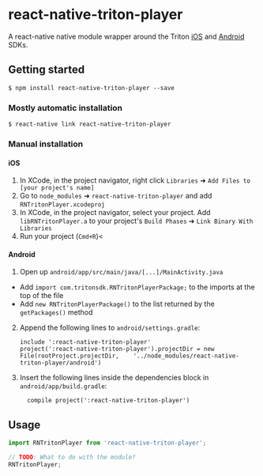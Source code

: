 
# react-native-triton-player

A react-native native module wrapper around the Triton [iOS](https://github.com/tritondigital/ios-sdk) and [Android](https://github.com/tritondigital/android-sdk) SDKs.

## Getting started

`$ npm install react-native-triton-player --save`

### Mostly automatic installation

`$ react-native link react-native-triton-player`

### Manual installation


#### iOS

1. In XCode, in the project navigator, right click `Libraries` ➜ `Add Files to [your project's name]`
2. Go to `node_modules` ➜ `react-native-triton-player` and add `RNTritonPlayer.xcodeproj`
3. In XCode, in the project navigator, select your project. Add `libRNTritonPlayer.a` to your project's `Build Phases` ➜ `Link Binary With Libraries`
4. Run your project (`Cmd+R`)<

#### Android

1. Open up `android/app/src/main/java/[...]/MainActivity.java`
  - Add `import com.tritonsdk.RNTritonPlayerPackage;` to the imports at the top of the file
  - Add `new RNTritonPlayerPackage()` to the list returned by the `getPackages()` method
2. Append the following lines to `android/settings.gradle`:
  	```
  	include ':react-native-triton-player'
  	project(':react-native-triton-player').projectDir = new File(rootProject.projectDir, 	'../node_modules/react-native-triton-player/android')
  	```
3. Insert the following lines inside the dependencies block in `android/app/build.gradle`:
  	```
      compile project(':react-native-triton-player')
  	```


## Usage
```javascript
import RNTritonPlayer from 'react-native-triton-player';

// TODO: What to do with the module?
RNTritonPlayer;
```
  